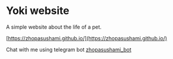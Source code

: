 # Yoki website

A simple website about the life of a pet.

[https://zhopasushami.github.io/](https://zhopasushami.github.io/)

Chat with me using telegram bot [zhopasushami_bot](https://t.me/zhopasushami_bot)